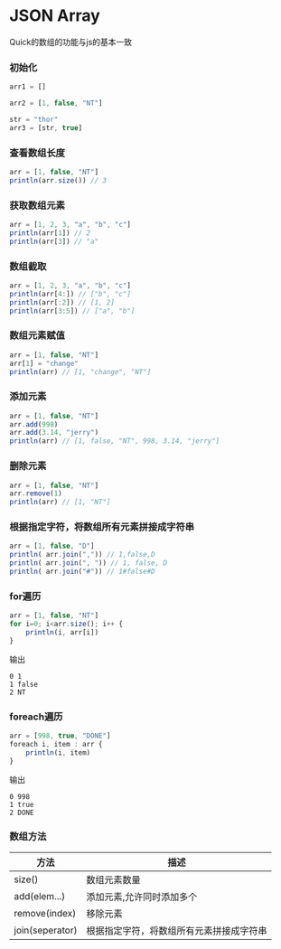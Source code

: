 # JSON Array

Quick的数组的功能与js的基本一致  

### 初始化
```js
arr1 = []

arr2 = [1, false, "NT"]

str = "thor"
arr3 = [str, true]
```

### 查看数组长度
```js
arr = [1, false, "NT"]
println(arr.size()) // 3
```

### 获取数组元素
```js
arr = [1, 2, 3, "a", "b", "c"]
println(arr[1]) // 2
println(arr[3]) // "a"
```

### 数组截取
```js
arr = [1, 2, 3, "a", "b", "c"]
println(arr[4:]) // ["b", "c"]
println(arr[:2]) // [1, 2]
println(arr[3:5]) // ["a", "b"]
```

### 数组元素赋值
```js
arr = [1, false, "NT"]
arr[1] = "change"
println(arr) // [1, "change", "NT"]
```

### 添加元素
```js
arr = [1, false, "NT"]
arr.add(998)
arr.add(3.14, "jerry")
println(arr) // [1, false, "NT", 998, 3.14, "jerry"]
```

### 删除元素
```js
arr = [1, false, "NT"]
arr.remove(1)
println(arr) // [1, "NT"]
```

### 根据指定字符，将数组所有元素拼接成字符串
```js
arr = [1, false, "D"]
println( arr.join(",")) // 1,false,D
println( arr.join(", ")) // 1, false, D
println( arr.join("#")) // 1#false#D
```

### for遍历
```js
arr = [1, false, "NT"]
for i=0; i<arr.size(); i++ {
    println(i, arr[i])
}
```
输出
```
0 1
1 false
2 NT
```

### foreach遍历
```js
arr = [998, true, "DONE"]
foreach i, item : arr {
    println(i, item)
}
```
输出
```
0 998
1 true
2 DONE
```


### 数组方法

| 方法 |	描述   |
|  ----  | ----  |
|  size()         | 数组元素数量 |
|  add(elem...)   |  添加元素,允许同时添加多个 |
|  remove(index)  |  移除元素 |
|  join(seperator)|  根据指定字符，将数组所有元素拼接成字符串 |